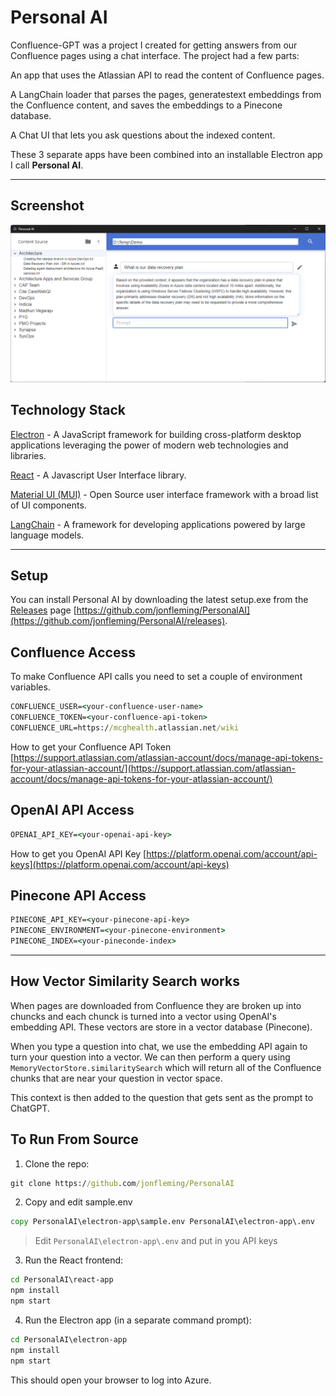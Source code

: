 # Personal AI

Confluence-GPT was a project I created for getting answers from our Confluence pages using a chat interface.  The project had a few parts:

An app that uses the Atlassian API to read the content of Confluence pages.

A LangChain loader that parses the pages, generatestext embeddings from the Confluence content, and saves the embeddings to a Pinecone database.

A Chat UI that lets you ask questions about the indexed content.

These 3 separate apps have been combined into an installable Electron app I call __Personal AI__.

---

## Screenshot

![Screenshot](https://github.com/jonfleming/PersonalAI/raw/main/screenshot.png)

## Technology Stack

[Electron](https://www.electronjs.org/) - A JavaScript framework for building cross-platform desktop applications leveraging the power of modern web technologies and libraries.

[React](https://react.dev/) - A Javascript User Interface library.

[Material UI (MUI)](https://mui.com/) - Open Source user interface framework with a broad list of UI components.

[LangChain](https://docs.langchain.com/docs/) - A framework for developing applications powered by large language models.

---

## Setup

You can install Personal AI by downloading the latest setup.exe from the [Releases](https://github.com/jonfleming/PersonalAI) page [https://github.com/jonfleming/PersonalAI](https://github.com/jonfleming/PersonalAI/releases).

## Confluence Access

To make Confluence API calls you need to set a couple of environment variables.

``` cmd
CONFLUENCE_USER=<your-confluence-user-name>
CONFLUENCE_TOKEN=<your-confluence-api-token>
CONFLUENCE_URL=https://mcghealth.atlassian.net/wiki
```

How to get your Confluence API Token [https://support.atlassian.com/atlassian-account/docs/manage-api-tokens-for-your-atlassian-account/](https://support.atlassian.com/atlassian-account/docs/manage-api-tokens-for-your-atlassian-account/)

## OpenAI API Access

``` cmd
OPENAI_API_KEY=<your-openai-api-key>
```

How to get you OpenAI API Key [https://platform.openai.com/account/api-keys](https://platform.openai.com/account/api-keys)

## Pinecone API Access

``` cmd
PINECONE_API_KEY=<your-pinecone-api-key>
PINECONE_ENVIRONMENT=<your-pinecone-environment>
PINECONE_INDEX=<your-pineconde-index>
```

---

## How Vector Similarity Search works

When pages are downloaded from Confluence they are broken up into chuncks and each chunck is turned into a vector using OpenAI's embedding API.  These vectors are store in a vector database (Pinecone).

When you type a question into chat, we use the embedding API again to turn your question into a vector.  We can then perform a query using `MemoryVectorStore.similaritySearch` which will return all of the Confluence chunks that are near your question in vector space.

This context is then added to the question that gets sent as the prompt to ChatGPT.

## To Run From Source

1. Clone the repo:

  ``` cmd
  git clone https://github.com/jonfleming/PersonalAI
  ```
  
2. Copy and edit sample.env

  ``` cmd
  copy PersonalAI\electron-app\sample.env PersonalAI\electron-app\.env
  ```

> Edit `PersonalAI\electron-app\.env` and put in you API keys

3. Run the React frontend:

  ``` cmd
  cd PersonalAI\react-app
  npm install
  npm start
  ```

4. Run the Electron app (in a separate command prompt):

  ``` cmd
  cd PersonalAI\electron-app
  npm install
  npm start
  ```
  
This should open your browser to log into Azure.
